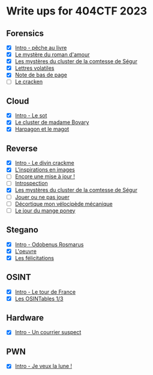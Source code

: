 # Write ups for 404CTF 2023

## Forensics
- [X] [Intro - pêche au livre](./forensics/peche_au_livre/)
- [X] [Le mystère du roman d'amour](./forensics/le_mystere_du_roman_d_amour/)
- [X] [Les mystères du cluster de la comtesse de Ségur](./forensics/les_myst%C3%A8res_du_cluster_de_la_comtesse_de_segur/)
- [X] [Lettres volatiles](./forensics/lettres_volatiles/)
- [X] [Note de bas de page](./forensics/note_de_bas_de_page/)
- [ ] [Le cracken](./forensics/le_cracken)

## Cloud
- [X] [Intro - Le sot](./cloud/intro_sot/)
- [X] [Le cluster de madame Bovary](./cloud/le_cluster_de_madame_de_bovary/)
- [X] [Harpagon et le magot](./cloud/harpagon_et_le_magot/)

## Reverse
- [X] [Intro - Le divin crackme](./reverse/le_divin_crackme/)
- [X] [L'inspirations en images](./reverse/l_inspiration_en_images/)
- [ ] [Encore une mise à jour !](./reverse/encore_une_mise_a_jour/)
- [ ] [Introspection](./reverse/introspection/)
- [X] [Les mystères du cluster de la comtesse de Ségur](./reverse/les_myst%C3%A8res_du_cluster_de_la_comtesse_de_segur/)
- [ ] [Jouer ou ne pas jouer](./reverse/jouer_ou_ne_pas_jouer/)
- [ ] [Décortique mon vélocipède mécanique](./reverse/decortique_mon_velocipede_mecanique/)
- [ ] [Le jour du mange poney](./reverse/le_jour_du_mange_poney/)

## Stegano
- [X] [Intro - Odobenus Rosmarus](./stegano/odobenus_rosmarus/)
- [X] [L'oeuvre](./stegano/loeuvre/)
- [X] [Les félicitations](./stegano/les_felicitations/)

## OSINT
- [X] [Intro - Le tour de France](./osint/intro_le_tour_de_france/)
- [X] [Les OSINTables 1/3](./osint/les_osintables_1/)

## Hardware
- [X] [Intro - Un courrier suspect](./hardware/intro_un_courrier_suspect/)

## PWN
- [X] [Intro - Je veux la lune !](./pwn/je_veux_la_lune)
